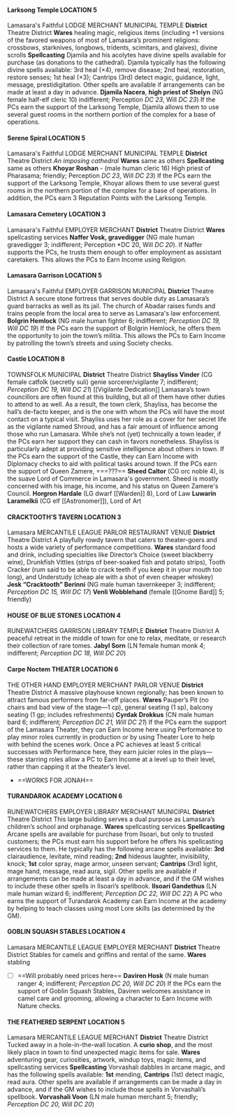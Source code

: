 #### Larksong Temple LOCATION 5
Lamasara's Faithful LODGE MERCHANT MUNICIPAL TEMPLE 
**District** Theatre District
**Wares** healing magic, religious items (including +1 versions of the favored weapons of most of Lamasara’s prominent religions: crossbows, starknives, longbows, tridents, scimitars, and glaives), divine scrolls 
**Spellcasting** Djamila and his acolytes have divine spells available for purchase (as donations to the cathedral). Djamila typically has the following divine spells available: 3rd heal (×4), remove disease; 2nd heal, restoration, restore senses; 1st heal (×3); Cantrips (3rd) detect magic, guidance, light, message, prestidigitation. Other spells are available if arrangements can be made at least a day in advance. 
**Djamila Nacera**, **high priest of Shelyn** (NG female half-elf cleric 10) indifferent; Perception *DC 23*, Will *DC 23*) If the PCs earn the support of the Larksong Temple, Djamila allows them to use several guest rooms in the northern portion of the complex for a base of operations.
#### Serene Spiral LOCATION 5
Lamasara's Faithful LODGE MERCHANT MUNICIPAL TEMPLE 
**District** Theatre District
*An imposing cathedral*
**Wares** same as others
**Spellcasting** same as others
**Khoyar Roshan** - (male human cleric 16) High priest of Pharasama; friendly; Perception *DC 23*, Will *DC 23*) If the PCs earn the support of the Larksong Temple, Khoyar allows them to use several guest rooms in the northern portion of the complex for a base of operations. In addition, the PCs earn 3 Reputation Points with the Larksong Temple. 
#### Lamasara Cemetery LOCATION 3 
Lamasara's Faithful EMPLOYER MERCHANT 
**District** Theatre District
**Wares** spellcasting services 
**Naffer Vosk, gravedigger** (NG male human gravedigger 3; indifferent; Perception *DC 20, Will *DC 20*). If Naffer supports the PCs, he trusts them enough to offer employment as assistant caretakers. This allows the PCs to Earn Income using Religion. 
#### Lamasara Garrison LOCATION 5
Lamasara's Faithful EMPLOYER GARRISON MUNICIPAL 
**District** Theatre District 
A secure stone fortress that serves double duty as Lamasara’s guard barracks as well as its jail. The church of Abadar raises funds and trains people from the local area to serve as Lamasara's law enforcement.
**Bolgrin Hemlock** (NG male human fighter 6; indifferent; *Perception DC 19, Will DC 19*) If the PCs earn the support of Bolgrin Hemlock, he offers them the opportunity to join the town’s militia. This allows the PCs to Earn Income by patrolling the town’s streets and using Society checks. 
#### Castle LOCATION 8 
TOWNSFOLK MUNICIPAL 
**District** Theatre District
**Shayliss Vinder** (CG female catfolk (secretly suli) genie sorcerer/vigilante 7; indifferent; *Perception DC 19, Will DC 21*) [[Vigilante Dedication]] Lamasara’s town councillors are often found at this building, but all of them have other duties to attend to as well. As a result, the town clerk, Shayliss, has become the hall’s de-facto keeper, and is the one with whom the PCs will have the most contact on a typical visit. Shayliss uses her role as a cover for her secret life as the vigilante named Shroud, and has a fair amount of influence among those who run Lamasara. 
	While she’s not (yet) technically a town leader, if the PCs earn her support they can cash in favors nonetheless. Shayliss is particularly adept at providing sensitive intelligence about others in town. 
	If the PCs earn the support of the Castle, they can Earn Income with Diplomacy checks to aid with political tasks around town.
	If the PCs earn the support of Queen Zamere, ===???==
**Sheed Caltor** (CG orc noble 4), is the suave Lord of Commerce in Lamasara's government. Sheed is mostly concerned with his image, his income, and his status on Queen Zamere's Council.
**Horgron Hardale** (LG dwarf [[Warden]] 8), Lord of Law 
**Luwarin Laramelkii** (CG elf [[Astronomer]]), Lord of Art
#### CRACKTOOTH’S TAVERN LOCATION 3 
Lamasara MERCANTILE LEAGUE PARLOR RESTAURANT VENUE 
**District** Theatre District
A playfully rowdy tavern that caters to theater-goers and hosts a wide variety of performance competitions. 
**Wares** standard food and drink, including specialties like Director’s Choice (sweet blackberry wine), Drunkfish Vittles (strips of beer-soaked fish and potato strips), Tooth Cracker (rum said to be able to crack teeth if you keep it in your mouth too long), and Understudy (cheap ale with a shot of even cheaper whiskey) 
**Jesk “Cracktooth” Berinni** (NG male human tavernkeeper 3; indifferent; *Perception DC 15, Will DC 17*) 
**Venli Wobblehand** (female [[Gnome Bard]] 5; friendly)
#### HOUSE OF BLUE STONES LOCATION 4
RUNEWATCHERS GARRISON LIBRARY TEMPLE 
**District** Theatre District
A peaceful retreat in the middle of town for one to relax, meditate, or research their collection of rare tomes. 
**Jabyl Sorn** (LN female human monk 4; indifferent; *Perception DC 18, Will DC 20*) 
#### Carpe Noctem THEATER LOCATION 6
THE OTHER HAND EMPLOYER MERCHANT PARLOR VENUE 
**District** Theatre District
A massive playhouse known regionally; has been known to attract famous performers from far-off places. 
**Wares** Pauper’s Pit (no chairs and bad view of the stage—1 cp), general seating (1 sp), balcony seating (1 gp; includes refreshments) 
**Cyrdak Drokkus** (CN male human bard 6; indifferent; *Perception DC 21, Will DC 21*) If the PCs earn the support of the Lamasara Theater, they can Earn Income here using Performance to play minor roles currently in production or by using Theater Lore to help with behind the scenes work. Once a PC achieves at least 5 critical successes with Performance here, they earn juicier roles in the plays—these starring roles allow a PC to Earn Income at a level up to their level, rather than capping it at the theater’s level. 
- ==WORKS FOR JONAH==
#### TURANDAROK ACADEMY LOCATION 6 
RUNEWATCHERS EMPLOYER LIBRARY MERCHANT MUNICIPAL 
**District** Theatre District 
This large building serves a dual purpose as Lamasara’s children’s school and orphanage. 
**Wares** spellcasting services 
**Spellcasting** Arcane spells are available for purchase from Ilsoari, but only to trusted customers; the PCs must earn his support before he offers his spellcasting services to them. He typically has the following arcane spells available: **3rd** clairaudience, levitate, mind reading; **2nd** hideous laughter, invisibility, knock; **1st** color spray, mage armor, unseen servant; **Cantrips** (3rd) light, mage hand, message, read aura, sigil. Other spells are available if arrangements can be made at least a day in advance, and if the GM wishes to include these other spells in Ilsoari’s spellbook. 
**Ilsoari Gandethus** (LN male human wizard 6; indifferent; *Perception DC 22, Will DC 22*) A PC who earns the support of Turandarok Academy can Earn Income at the academy by helping to teach classes using most Lore skills (as determined by the GM). 
#### GOBLIN SQUASH STABLES LOCATION 4
Lamasara MERCANTILE LEAGUE EMPLOYER MERCHANT 
**District** Theatre District 
Stables for camels and griffins and rental of the same. 
**Wares** stabling 
- [ ] ==Will probably need prices here==
**Daviren Hosk** (N male human ranger 4; indifferent; *Perception DC 20, Will DC 20*) If the PCs earn the support of Goblin Squash Stables, Daviren welcomes assistance in camel care and grooming, allowing a character to Earn Income with Nature checks. 
#### THE FEATHERED SERPENT LOCATION 5 
Lamasara MERCANTILE LEAGUE MERCHANT 
**District** Theatre District
Tucked away in a hole-in-the-wall location. A **curio shop**, and the most likely place in town to find unexpected magic items for sale. 
**Wares** adventuring gear, curiosities, artwork, windup toys, magic items, and spellcasting services 
**Spellcasting** Vorvashali dabbles in arcane magic, and has the following spells available: **1st** mending, **Cantrips** (1st) detect magic, read aura. Other spells are available if arrangements can be made a day in advance, and if the GM wishes to include those spells in Vorvashali’s spellbook. 
**Vorvashali Voon** (LN male human merchant 5; friendly; *Perception DC 20, Will DC 20*) 